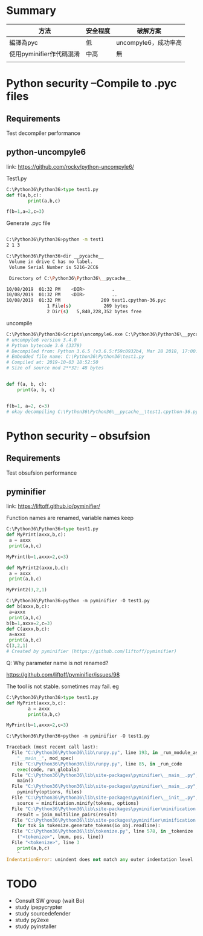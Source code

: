 # Summary

| 方法                     | 安全程度 | 破解方案             |
| ------------------------ | -------- | -------------------- |
| 編譯為pyc                | 低       | uncompyle6，成功率高 |
| 使用pyminifier作代碼混淆 | 中高     | 無                   |
|                          |          |                      |





# Python security –Compile to .pyc files



## Requirements

Test decompiler performance



## python-uncompyle6

link: https://github.com/rocky/python-uncompyle6/



Test1.py

```python
C:\Python36\Python36>type test1.py
def f(a,b,c):
        print(a,b,c)

f(b=1,a=2,c=3)
```



Generate .pyc file

```bash

C:\Python36\Python36>python -m test1
2 1 3

C:\Python36\Python36>dir __pycache__
 Volume in drive C has no label.
 Volume Serial Number is 5216-2CC6

 Directory of C:\Python36\Python36\__pycache__

10/08/2019  01:32 PM    <DIR>          .
10/08/2019  01:32 PM    <DIR>          ..
10/08/2019  01:32 PM               269 test1.cpython-36.pyc
               1 File(s)            269 bytes
               2 Dir(s)   5,840,228,352 bytes free
```



uncompile

```python
C:\Python36\Python36>Scripts\uncompyle6.exe C:\Python36\Python36\__pycache__\test1.cpython-36.pyc
# uncompyle6 version 3.4.0
# Python bytecode 3.6 (3379)
# Decompiled from: Python 3.6.5 (v3.6.5:f59c0932b4, Mar 28 2018, 17:00:18) [MSCv.1900 64 bit (AMD64)]
# Embedded file name: C:\Python36\Python36\test1.py
# Compiled at: 2019-10-03 18:52:50
# Size of source mod 2**32: 48 bytes


def f(a, b, c):
    print(a, b, c)


f(b=1, a=2, c=3)
# okay decompiling C:\Python36\Python36\__pycache__\test1.cpython-36.pyc
```

# Python security – obsufsion

## Requirements

Test obsufsion performance

## pyminifier

link: https://liftoff.github.io/pyminifier/

Function names are renamed, variable names keep

```python
C:\Python36\Python36>type test1.py
def MyPrint(axxx,b,c):
 a = axxx
 print(a,b,c)

MyPrint(b=1,axxx=2,c=3)

def MyPrint2(axxx,b,c):
 a = axxx
 print(a,b,c)

MyPrint2(3,2,1)

C:\Python36\Python36>python -m pyminifier -O test1.py
def b(axxx,b,c):
 a=axxx
 print(a,b,c)
b(b=1,axxx=2,c=3)
def C(axxx,b,c):
 a=axxx
 print(a,b,c)
C(3,2,1)
# Created by pyminifier (https://github.com/liftoff/pyminifier)
```



Q: Why parameter name is not renamed?

https://github.com/liftoff/pyminifier/issues/98



The tool is not stable. sometimes may fail. eg

```python
C:\Python36\Python36>type test1.py
def MyPrint(axxx,b,c):
        a = axxx
        print(a,b,c)

MyPrint(b=1,axxx=2,c=3)

C:\Python36\Python36>python -m pyminifier -O test1.py

Traceback (most recent call last):
  File "C:\Python36\Python36\lib\runpy.py", line 193, in _run_module_as_main
    "__main__", mod_spec)
  File "C:\Python36\Python36\lib\runpy.py", line 85, in _run_code
    exec(code, run_globals)
  File "C:\Python36\Python36\lib\site-packages\pyminifier\__main__.py", line 175, in <module>
    main()
  File "C:\Python36\Python36\lib\site-packages\pyminifier\__main__.py", line 171, in main
    pyminify(options, files)
  File "C:\Python36\Python36\lib\site-packages\pyminifier\__init__.py", line 284, in pyminify
    source = minification.minify(tokens, options)
  File "C:\Python36\Python36\lib\site-packages\pyminifier\minification.py", line 413, in minify
    result = join_multiline_pairs(result)
  File "C:\Python36\Python36\lib\site-packages\pyminifier\minification.py", line 265, in join_multiline_pairs
    for tok in tokenize.generate_tokens(io_obj.readline):
  File "C:\Python36\Python36\lib\tokenize.py", line 578, in _tokenize
    ("<tokenize>", lnum, pos, line))
  File "<tokenize>", line 3
    print(a,b,c)
    ^
IndentationError: unindent does not match any outer indentation level
```



# TODO

- Consult SW group (wait Bo)
- study ipepycrypter
- study sourcedefender
- study py2exe
- study pyinstaller
